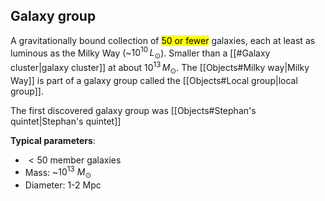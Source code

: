 ## Galaxy group
A gravitationally bound collection of <mark class="hltr-grey">50 or fewer</mark> galaxies, each at least as luminous as the Milky Way (~$10^{10}\, L_\odot$). Smaller than a [[#Galaxy cluster|galaxy cluster]] at about $10^{13}\, M_\odot$. The [[Objects#Milky way|Milky Way]] is part of a galaxy group called the [[Objects#Local group|local group]].

The first discovered galaxy group was [[Objects#Stephan's quintet|Stephan's quintet]]

**Typical parameters**:
- $<50$ member galaxies
- Mass: ~$10^{13}$ $M_\odot$ 
- Diameter: 1-2 Mpc